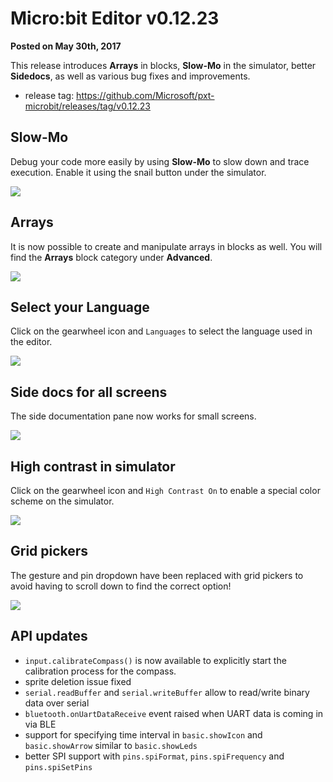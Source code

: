 # Micro:bit Editor v0.12.23

**Posted on May 30th, 2017**

This release introduces **Arrays** in blocks, **Slow-Mo** in the simulator, better **Sidedocs**, as well as various bug fixes and improvements.

* release tag: https://github.com/Microsoft/pxt-microbit/releases/tag/v0.12.23

## Slow-Mo

Debug your code more easily by using **Slow-Mo** to slow down and trace execution. Enable it using the snail button under the simulator.

![](/static/blog/microbit/v0.12.23/slow-mo.gif)

## Arrays

It is now possible to create and manipulate arrays in blocks as well. You will find the **Arrays** block category under **Advanced**.

![](/static/blog/microbit/v0.12.23/arrays.png)

## Select your Language

Click on the gearwheel icon and `Languages` to select the language used in the editor.

![](/static/blog/microbit/v0.12.23/languages.png)

## Side docs for all screens

The side documentation pane now works for small screens.

![](/static/blog/microbit/v0.12.23/sidedocs.png)

## High contrast in simulator

Click on the gearwheel icon and `High Contrast On` to enable a special color scheme on the simulator.

![](/static/blog/microbit/v0.12.23/highcontrast.png)

## Grid pickers

The gesture and pin dropdown have been replaced with grid pickers to avoid having to scroll down to find the correct option!

![](/static/blog/microbit/v0.12.23/grid.gif)

## API updates

* `input.calibrateCompass()` is now available to explicitly start the calibration process for the compass.
* sprite deletion issue fixed
* `serial.readBuffer` and `serial.writeBuffer` allow to read/write binary data over serial
* `bluetooth.onUartDataReceive` event raised when UART data is coming in via BLE
* support for specifying time interval in `basic.showIcon` and `basic.showArrow` similar to `basic.showLeds`
* better SPI support with `pins.spiFormat`, `pins.spiFrequency` and `pins.spiSetPins`